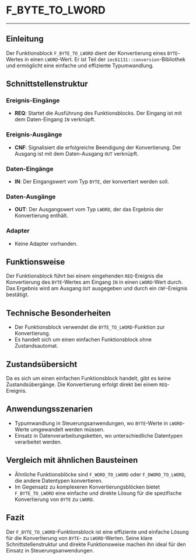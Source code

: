 # F_BYTE_TO_LWORD

* * * * * * * * * *
## Einleitung
Der Funktionsblock `F_BYTE_TO_LWORD` dient der Konvertierung eines `BYTE`-Wertes in einen `LWORD`-Wert. Er ist Teil der `iec61131::conversion`-Bibliothek und ermöglicht eine einfache und effiziente Typumwandlung.

## Schnittstellenstruktur

### **Ereignis-Eingänge**
- **REQ**: Startet die Ausführung des Funktionsblocks. Der Eingang ist mit dem Daten-Eingang `IN` verknüpft.

### **Ereignis-Ausgänge**
- **CNF**: Signalisiert die erfolgreiche Beendigung der Konvertierung. Der Ausgang ist mit dem Daten-Ausgang `OUT` verknüpft.

### **Daten-Eingänge**
- **IN**: Der Eingangswert vom Typ `BYTE`, der konvertiert werden soll.

### **Daten-Ausgänge**
- **OUT**: Der Ausgangswert vom Typ `LWORD`, der das Ergebnis der Konvertierung enthält.

### **Adapter**
- Keine Adapter vorhanden.

## Funktionsweise
Der Funktionsblock führt bei einem eingehenden `REQ`-Ereignis die Konvertierung des `BYTE`-Wertes am Eingang `IN` in einen `LWORD`-Wert durch. Das Ergebnis wird am Ausgang `OUT` ausgegeben und durch ein `CNF`-Ereignis bestätigt.

## Technische Besonderheiten
- Der Funktionsblock verwendet die `BYTE_TO_LWORD`-Funktion zur Konvertierung.
- Es handelt sich um einen einfachen Funktionsblock ohne Zustandsautomat.

## Zustandsübersicht
Da es sich um einen einfachen Funktionsblock handelt, gibt es keine Zustandsübergänge. Die Konvertierung erfolgt direkt bei einem `REQ`-Ereignis.

## Anwendungsszenarien
- Typumwandlung in Steuerungsanwendungen, wo `BYTE`-Werte in `LWORD`-Werte umgewandelt werden müssen.
- Einsatz in Datenverarbeitungsketten, wo unterschiedliche Datentypen verarbeitet werden.

## Vergleich mit ähnlichen Bausteinen
- Ähnliche Funktionsblöcke sind `F_WORD_TO_LWORD` oder `F_DWORD_TO_LWORD`, die andere Datentypen konvertieren.
- Im Gegensatz zu komplexeren Konvertierungsblöcken bietet `F_BYTE_TO_LWORD` eine einfache und direkte Lösung für die spezifische Konvertierung von `BYTE` zu `LWORD`.

## Fazit
Der `F_BYTE_TO_LWORD`-Funktionsblock ist eine effiziente und einfache Lösung für die Konvertierung von `BYTE`- zu `LWORD`-Werten. Seine klare Schnittstellenstruktur und direkte Funktionsweise machen ihn ideal für den Einsatz in Steuerungsanwendungen.